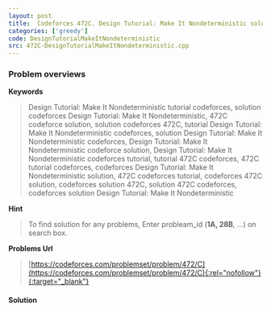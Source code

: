 ```yaml
---
layout: post
title:  Codeforces 472C. Design Tutorial: Make It Nondeterministic solution
categories: ['greedy']
code: DesignTutorialMakeItNondeterministic
src: 472C-DesignTutorialMakeItNondeterministic.cpp
---
```

### **Problem overviews**

**Keywords**
> Design Tutorial: Make It Nondeterministic tutorial codeforces, solution codeforces Design Tutorial: Make It Nondeterministic, 472C codeforce solution, solution codeforces 472C, tutorial Design Tutorial: Make It Nondeterministic codeforces, solution Design Tutorial: Make It Nondeterministic codeforces, Design Tutorial: Make It Nondeterministic codeforce solution, Design Tutorial: Make It Nondeterministic codeforces tutorial, tutorial 472C codeforces, 472C tutorial codeforces, codeforces Design Tutorial: Make It Nondeterministic solution, 472C codeforces tutorial, codeforces 472C solution, codeforces solution 472C, solution 472C codeforces, codeforces solution Design Tutorial: Make It Nondeterministic

**Hint**
> To find solution for any problems, Enter probleam_id (**1A, 28B**, ...) on search box. 

**Problems Url**
> [https://codeforces.com/problemset/problem/472/C](https://codeforces.com/problemset/problem/472/C){:rel="nofollow"}{:target="_blank"}

#### **Solution**



